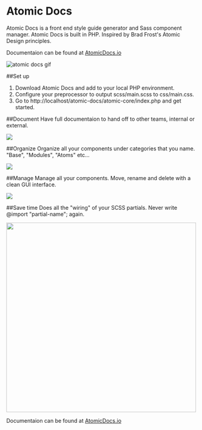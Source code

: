 # Atomic Docs
Atomic Docs is a front end style guide generator and Sass component manager. Atomic Docs is built in PHP. Inspired by Brad Frost's Atomic Design principles.

Documentaion can be found at <a href="http://atomicdocs.io/">AtomicDocs.io</a>

<img src="http://atomicdocs.io/img/demo1.gif" alt="atomic docs gif" />

##Set up

1. Download Atomic Docs and add to your local PHP environment.
2. Configure your preprocessor to output scss/main.scss to css/main.css.
3. Go to http://localhost/atomic-docs/atomic-core/index.php and get started.

##Document
Have full documentaion to hand off to other teams, internal or external.

<img src="http://atomicdocs.io/img/document.png" />

##Organize
Organize all your components under categories that you name. "Base", "Modules", "Atoms" etc...

<img src="http://atomicdocs.io/img/organize.png"/>

##Manage
Manage all your components. Move, rename and delete with a clean GUI interface.

<img src="http://atomicdocs.io/img/manage.gif" />

##Save time
Does all the "wiring" of your SCSS partials. Never write @import "partial-name"; again.

<img width="500" src="http://atomicdocs.io/img/helpful.png"/>

Documentaion can be found at <a href="http://atomicdocs.io/">AtomicDocs.io</a>

